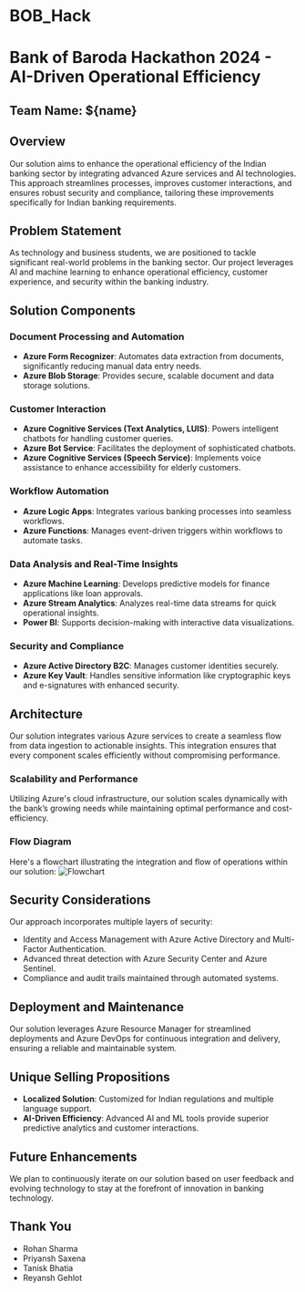 # BOB_Hack
# Bank of Baroda Hackathon 2024 - AI-Driven Operational Efficiency

## Team Name: ${name}

## Overview
Our solution aims to enhance the operational efficiency of the Indian banking sector by integrating advanced Azure services and AI technologies. This approach streamlines processes, improves customer interactions, and ensures robust security and compliance, tailoring these improvements specifically for Indian banking requirements.

## Problem Statement
As technology and business students, we are positioned to tackle significant real-world problems in the banking sector. Our project leverages AI and machine learning to enhance operational efficiency, customer experience, and security within the banking industry.

## Solution Components

### Document Processing and Automation
- **Azure Form Recognizer**: Automates data extraction from documents, significantly reducing manual data entry needs.
- **Azure Blob Storage**: Provides secure, scalable document and data storage solutions.

### Customer Interaction
- **Azure Cognitive Services (Text Analytics, LUIS)**: Powers intelligent chatbots for handling customer queries.
- **Azure Bot Service**: Facilitates the deployment of sophisticated chatbots.
- **Azure Cognitive Services (Speech Service)**: Implements voice assistance to enhance accessibility for elderly customers.

### Workflow Automation
- **Azure Logic Apps**: Integrates various banking processes into seamless workflows.
- **Azure Functions**: Manages event-driven triggers within workflows to automate tasks.

### Data Analysis and Real-Time Insights
- **Azure Machine Learning**: Develops predictive models for finance applications like loan approvals.
- **Azure Stream Analytics**: Analyzes real-time data streams for quick operational insights.
- **Power BI**: Supports decision-making with interactive data visualizations.

### Security and Compliance
- **Azure Active Directory B2C**: Manages customer identities securely.
- **Azure Key Vault**: Handles sensitive information like cryptographic keys and e-signatures with enhanced security.

## Architecture
Our solution integrates various Azure services to create a seamless flow from data ingestion to actionable insights. This integration ensures that every component scales efficiently without compromising performance.

### Scalability and Performance
Utilizing Azure's cloud infrastructure, our solution scales dynamically with the bank’s growing needs while maintaining optimal performance and cost-efficiency.

### Flow Diagram
Here's a flowchart illustrating the integration and flow of operations within our solution:
![Flowchart](link-to-your-flowchart-image)

## Security Considerations
Our approach incorporates multiple layers of security:
- Identity and Access Management with Azure Active Directory and Multi-Factor Authentication.
- Advanced threat detection with Azure Security Center and Azure Sentinel.
- Compliance and audit trails maintained through automated systems.

## Deployment and Maintenance
Our solution leverages Azure Resource Manager for streamlined deployments and Azure DevOps for continuous integration and delivery, ensuring a reliable and maintainable system.

## Unique Selling Propositions
- **Localized Solution**: Customized for Indian regulations and multiple language support.
- **AI-Driven Efficiency**: Advanced AI and ML tools provide superior predictive analytics and customer interactions.

## Future Enhancements
We plan to continuously iterate on our solution based on user feedback and evolving technology to stay at the forefront of innovation in banking technology.

## Thank You
- Rohan Sharma
- Priyansh Saxena
- Tanisk Bhatia
- Reyansh Gehlot
